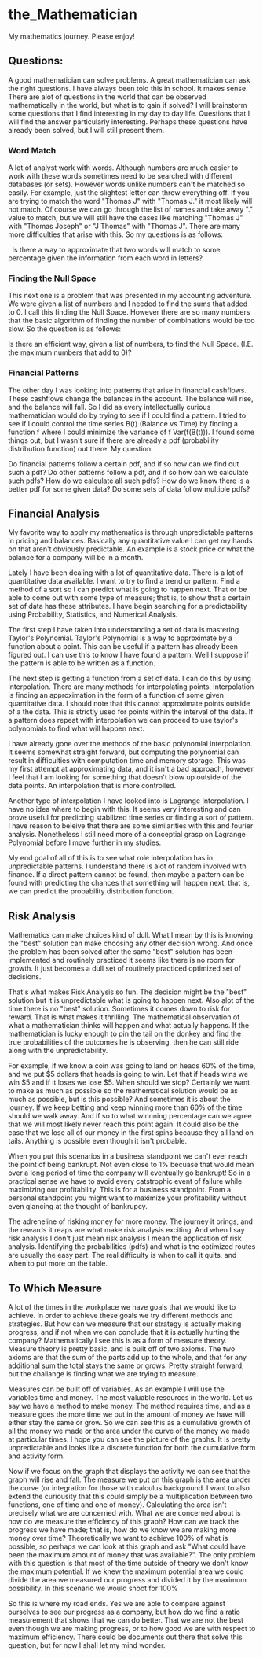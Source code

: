 # the_Mathematician

My mathematics journey. Please enjoy!

## Questions:

A good mathematician can solve problems. A great mathematician can ask the right questions. I have always been told this in school. It makes sense. There are alot of questions in the world that can be observed mathematically in the world, but what is to gain if solved? I will brainstorm some questions that I find interesting in my day to day life. Questions that I will find the answer particularly interesting. Perhaps these questions have already been solved, but I will still present them.

### Word Match
A lot of analyst work with words. Although numbers are much easier to work with these words sometimes need to be searched with different databases (or sets). However words unlike numbers can't be matched so easily. For example, just the slightest letter can throw everything off. If you are trying to match the word "Thomas J" with "Thomas J." it most likely will not match. Of course we can go through the list of names and take away "." value to match, but we will still have the cases like matching "Thomas J" with "Thomas Joseph" or "J Thomas" with "Thomas J". There are many more difficulties that arise with this. So my questions is as follows:

   Is there a way to approximate that two words will match to some percentage given the information from each word in letters?

### Finding the Null Space
This next one is a problem that was presented in my accounting adventure. We were given a list of numbers and I needed to find the sums that added to 0. I call this finding the Null Space. However there are so many numbers that the basic algorithm of finding the number of combinations would be too slow. So the question is as follows:

   Is there an efficient way, given a list of numbers, to find the Null Space. (I.E. the maximum numbers that add to 0)?
    
### Financial Patterns
The other day I was looking into patterns that arise in financial cashflows. These cashflows change the balances in the account. The balance will rise, and the balance will fall. So I did as every intellectually curious mathematician would do by trying to see if I could find a pattern. I tried to see if I could control the time series B(t) (Balance vs Time) by finding a function f where I could minimize the variance of f Var(f(B(t))). I found some things out, but I wasn't sure if there are already a pdf (probability distribution function) out there. My question:

   Do financial patterns follow a certain pdf, and if so how can we find out such a pdf?
   Do other patterns follow a pdf, and if so how can we calculate such pdfs?
   How do we calculate all such pdfs? 
   How do we know there is a better pdf for some given data? 
   Do some sets of data follow multiple pdfs?
   
## Financial Analysis

My favorite way to apply my mathematics is through unpredictable patterns in pricing and balances. Basically any quantitative value I can get my hands on that aren't obviously predictable. An example is a stock price or what the balance for a company will be in a month. 

Lately I have been dealing with a lot of quantitative data. There is a lot of quantitative data available. I want to try to find a trend or pattern. Find a method of a sort so I can predict what is going to happen next. That or be able to come out with some type of measure; that is, to show that a certain set of data has these attributes. I have begin searching for a predictability using Probability, Statistics, and Numerical Analysis. 

The first step I have taken into understanding a set of data is mastering Taylor's Polynomial. Taylor's Polynomial is a way to approximate by a function about a point. This can be useful if a pattern has already been figured out. I can use this to know I have found a pattern. Well I suppose if the pattern is able to be written as a function.

The next step is getting a function from a set of data. I can do this by using interpolation. There are many methods for interpolating points. Interpolation is finding an approximation in the form of a function of some given quantitative data. I should note that this cannot approximate points outside of a the data. This is strictly used for points within the interval of the data. If a pattern does repeat with interpolation we can proceed to use taylor's polynomials to find what will happen next. 

I have already gone over the methods of the basic polynomial interpolation. It seems somewhat straight forward, but computing the polynomial can result in difficulties with computation time and memory storage. This was my first attempt at approximating data, and it isn't a bad approach, however I feel that I am looking for something that doesn't blow up outside of the data points. An interpolation that is more controlled.

Another type of interpolation I have looked into is Lagrange Interpolation. I have no idea where to begin with this. It seems very interesting and can prove useful for predicting stabilized time series or finding a sort of pattern. I have reason to beleive that there are some similarities with this and fourier analysis. Nonetheless I still need more of a conceptial grasp on Lagrange Polynomial before I move further in my studies.

My end goal of all of this is to see what role interpolation has in unpredictable patterns. I understand there is alot of random involved with finance. If a direct pattern cannot be found, then maybe a pattern can be found with predicting the chances that something will happen next; that is, we can predict the probability distribution function.

## Risk Analysis

Mathematics can make choices kind of dull. What I mean by this is knowing the "best" solution can make choosing any other decision wrong. And once the problem has been solved after the same "best" solution has been implemented and routinely practiced it seems like there is no room for growth. It just becomes a dull set of routinely practiced optimized set of decisions. 

That's what makes Risk Analysis so fun. The decision might be the "best" solution but it is unpredictable what is going to happen next. Also alot of the time there is no "best" solution. Sometimes it comes down to risk for reward. That is what makes it thrilling. The mathematical observation of what a mathematician thinks will happen and what actually happens. If the mathematician is lucky enough to pin the tail on the donkey and find the true probabilities of the outcomes he is observing, then he can still ride along with the unpredictability. 

For example, if we know a coin was going to land on heads 60% of the time, and we put $5 dollars that heads is going to win. Let that if heads wins we win $5 and if it loses we lose $5. When should we stop? Certainly we want to make as much as possible so the mathematical solution would be as much as possible, but is this possible? And sometimes it is about the journey. If we keep betting and keep winning more than 60% of the time should we walk away. And if so to what winnning percentage can we agree that we will most likely never reach this point again. It could also be the case that we lose all of our money in the first spins because they all land on tails. Anything is possible even though it isn't probable.

When you put this scenarios in a business standpoint we can't ever reach the point of being bankrupt. Not even close to 1% becuase that would mean over a long period of time the company will eventually go bankrupt! So in a practical sense we have to avoid every catstrophic event of failure while maximizing our profitability. This is for a business standpoint. From a personal standpoint you might want to maximize your profitability without even glancing at the thought of bankrupcy.

The adreneline of risking money for more money. The journey it brings, and the rewards it reaps are what make risk analysis exciting. And when I say risk analysis I don't just mean risk analysis I mean the application of risk analysis. Identifying the probabilities (pdfs) and what is the optimized routes are usually the easy part. The real difficulty is when to call it quits, and when to put more on the table.

## To Which Measure

A lot of the times in the workplace we have goals that we would like to achieve. In order to achieve these goals we try different methods and strategies. But how can we measure that our strategy is actually making progress, and if not when we can conclude that it is actually hurting the company? Mathematically I see this is as a form of measure theory. Measure theory is pretty basic, and is built off of two axioms. The two axioms are that the sum of the parts add up to the whole, and that for any additional sum the total stays the same or grows. Pretty straight forward, but the challange is finding what we are trying to measure.

Measures can be built off of variables. As an example I will use the variables time and money. The most valuable resources in the world. Let us say we have a method to make money. The method requires time, and as a measure goes the more time we put in the amount of money we have will either stay the same or grow. So we can see this as a cumulative growth of all the money we made or the area under the curve of the money we made at particular times. I hope you can see the picture of the graphs. It is pretty unpredictable and looks like a discrete function for both the cumulative form and activity form.

Now if we focus on the graph that displays the activity we can see that the graph will rise and fall. The measure we put on this graph is the area under the curve (or integration for those with calculus background. I want to also extend the curiousity that this could simply be a multiplication between two functions, one of time and one of money). Calculating the area isn't precisely what we are concerned with. What we are concerned about is how do we measure the efficiency of this graph? How can we track the progress we have made; that is, how do we know we are making more money over time? Theoretically we want to achieve 100% of what is possible, so perhaps we can look at this graph and ask "What could have been the maximum amount of money that was available?". The only problem with this question is that most of the time outside of theory we don't know the maximum potential. If we knew the maximum potential area we could divide the area we measured our progress and divided it by the maximum possibility. In this scenario we would shoot for 100%

So this is where my road ends. Yes we are able to compare against ourselves to see our progress as a company, but how do we find a ratio measurement that shows that we can do better. That we are not the best even though we are making progress, or to how good we are with respect to maximum efficiency. There could be documents out there that solve this question, but for now I shall let my mind wonder.

